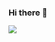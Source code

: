 ### Hi there 👋

<div align="left">
  <img align="left" src="https://github-readme-stats.vercel.app/api?username=Dhanraj7882&theme=buefy&show_icons=true" />
</div> 
<!--
**Dhanraj7882/Dhanraj7882** is a ✨ _special_ ✨ repository because its `README.md` (this file) appears on your GitHub profile.

Here are some ideas to get you started:

- 🔭 I’m currently working on ...
- 🌱 I’m currently learning ...
- 👯 I’m looking to collaborate on ...
- 🤔 I’m looking for help with ...
- 💬 Ask me about ...
- 📫 How to reach me: ...
- 😄 Pronouns: ...
- ⚡ Fun fact: ...
-->
